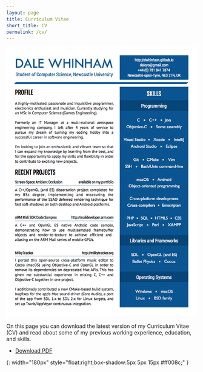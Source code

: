 ```yaml
---
layout: page
title: Curriculum Vitae
short_title: CV
permalink: /cv/
---
```


[![cv_screenshot]][cv_pdf]

On this page you can download the latest version of my Curriculum Vitae (CV) and read about some of my previous working experience, education, and skills.

  * [Download PDF][cv_pdf]

[cv_pdf]: /assets/docs/dale_whinham_cv_2017.pdf
[cv_screenshot]: /assets/images/cv.png "Download my CV"
{: width="180px" style="float:right;box-shadow:5px 5px 15px #ff008c;" }
